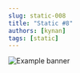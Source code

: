 ```yaml
---
slug: static-008
title: "Static #8"
authors: [kynan]
tags: [static]
---
```


![Example banner](/img/stories/static/008.png)
